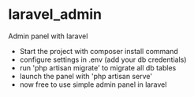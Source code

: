 # laravel_admin
Admin panel with laravel
  - Start the project with composer install command
  - configure settings in .env (add your db credentials)
  - run 'php artisan migrate' to migrate all db tables
  - launch the panel with 'php artisan serve'
  - now free to use simple admin panel in laravel
